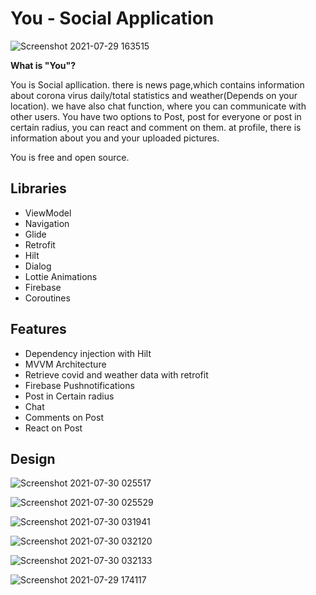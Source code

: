 # You - Social Application
![Screenshot 2021-07-29 163515](https://user-images.githubusercontent.com/74540578/127493409-70407c70-0814-4048-bcdf-d7d26f4cc1f6.jpg)


**What is "You"?**

You is Social apllication. there is news page,which contains information about corona virus daily/total statistics and weather(Depends on your location). we have also chat function, where you can communicate with other users. You have two options to Post, post for everyone or post in certain radius, you can react and comment on them. at profile, there is information about you and your uploaded pictures.

You is free and open source.

## Libraries

- ViewModel
- Navigation
- Glide
- Retrofit
- Hilt
- Dialog
- Lottie Animations
- Firebase
- Coroutines

## Features

- Dependency injection with Hilt
- MVVM Architecture
- Retrieve covid and weather data with retrofit 
- Firebase Pushnotifications
- Post in Certain radius
- Chat
- Comments on Post
- React on Post

## Design

![Screenshot 2021-07-30 025517](https://user-images.githubusercontent.com/74540578/127578006-1f0e6d27-77a0-4589-9040-8180412bfbb5.jpg)

![Screenshot 2021-07-30 025529](https://user-images.githubusercontent.com/74540578/127578015-baa006d3-c5f4-472a-a092-34a3d28db689.jpg)

![Screenshot 2021-07-30 031941](https://user-images.githubusercontent.com/74540578/127578023-b985127a-0731-49c6-8a89-a8e8fd5c125d.jpg)

![Screenshot 2021-07-30 032120](https://user-images.githubusercontent.com/74540578/127578034-612aa614-9073-44b4-a488-defcb1a7f1ad.jpg)

![Screenshot 2021-07-30 032133](https://user-images.githubusercontent.com/74540578/127578042-b3286c85-8613-4742-b5dd-8cca7d3205f0.jpg)

![Screenshot 2021-07-29 174117](https://user-images.githubusercontent.com/74540578/127577994-df0da588-ef5d-4f47-93e7-47df90fa2b44.jpg)
